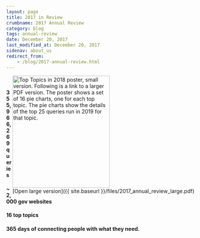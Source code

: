 ```yaml
---
layout: page
title: 2017 in Review
crumbname: 2017 Annual Review
category: blog
tags: annual-review
date: December 20, 2017
last_modified_at: December 20, 2017
sidenav: about_us
redirect_from:
    - /blog/2017-annual-review.html
---
```

<span style="float:right;"><img 
  src="{{ site.baseurl }}/files/2017_annual_review_small.png" 
  alt="Top Topics in 2018 poster, small version. Following is a link to a larger PDF version. The poster shows a set of 16 pie charts, one for each top topic. The pie charts show the details of the top 25 queries run in 2019 for that topic." style="width:260px;height:300px;"><br />
[Open large version]({{ site.baseurl }}/files/2017_annual_review_large.pdf)
</span>
<br />

#### **355,966,269** queries
#### **~2,000 gov** websites
#### **16** top topics
#### **365** days of connecting people with what they need.

<br />
<br />
<br />
<br />
<br />
<br />
<br />
<br />
